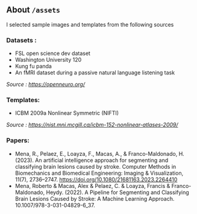 ## About `/assets`
I selected sample images and templates from the following sources

### Datasets :
- FSL open science dev dataset
- Washington University 120
- Kung fu panda
- An fMRI dataset during a passive natural language listening task

*Source : https://openneuro.org/*

### Templates:
- ICBM 2009a Nonlinear Symmetric (NIFTI)

*Source : https://nist.mni.mcgill.ca/icbm-152-nonlinear-atlases-2009/*

### Papers:

- Mena, R., Pelaez, E., Loayza, F., Macas, A., & Franco-Maldonado, H. (2023). An artificial intelligence approach for segmenting and classifying brain lesions caused by stroke. Computer Methods in Biomechanics and Biomedical Engineering: Imaging & Visualization, 11(7), 2736–2747. https://doi.org/10.1080/21681163.2023.2264410
- Mena, Roberto & Macas, Alex & Pelaez, C. & Loayza, Francis & Franco-Maldonado, Heydy. (2022). A Pipeline for Segmenting and Classifying Brain Lesions Caused by Stroke: A Machine Learning Approach. 10.1007/978-3-031-04829-6_37. 
